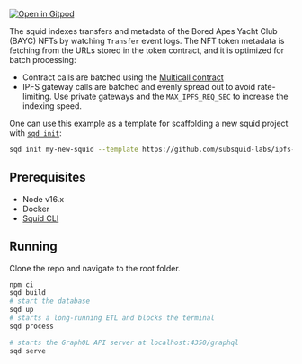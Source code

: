 
[![Open in Gitpod](https://gitpod.io/button/open-in-gitpod.svg)](https://gitpod.io/#https://github.com/subsquid-labs/ipfs-example)

The squid indexes transfers and metadata of the Bored Apes Yacht Club (BAYC) NFTs by watching `Transfer` event logs. The NFT token metadata is fetching from the URLs stored in the token contract, and it is optimized for batch processing:
- Contract calls are batched using the [Multicall contract](https://docs.subsquid.io/evm-indexing/squid-evm-typegen/#batching-contract-state-calls-using-the-multicall-contract)
- IPFS gateway calls are batched and evenly spread out to avoid rate-limiting. Use private gateways and the `MAX_IPFS_REQ_SEC` to increase the indexing speed.

One can use this example as a template for scaffolding a new squid project with [`sqd init`](https://docs.subsquid.io/squid-cli/):

```bash
sqd init my-new-squid --template https://github.com/subsquid-labs/ipfs-example
```


## Prerequisites

- Node v16.x
- Docker
- [Squid CLI](https://docs.subsquid.io/squid-cli/)

## Running 

Clone the repo and navigate to the root folder.

```bash
npm ci
sqd build
# start the database
sqd up
# starts a long-running ETL and blocks the terminal
sqd process

# starts the GraphQL API server at localhost:4350/graphql
sqd serve
```
